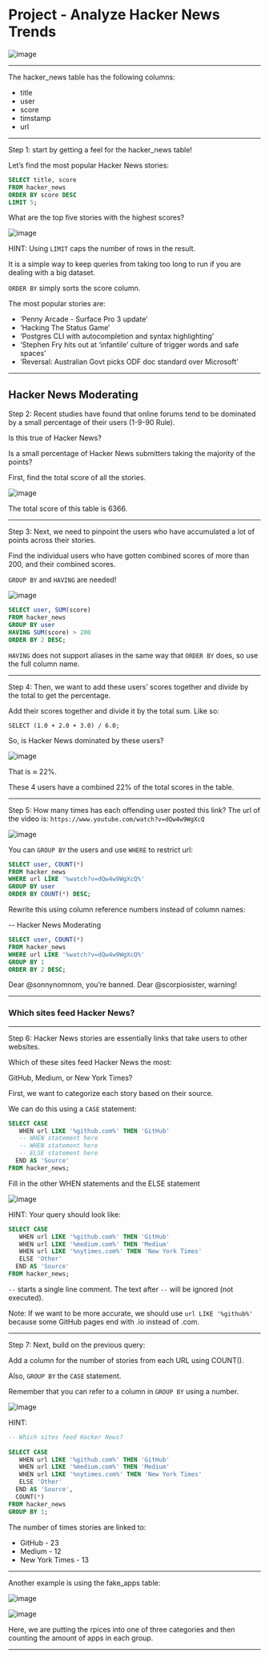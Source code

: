 # Project - Analyze Hacker News Trends

![image](https://user-images.githubusercontent.com/107522496/210805059-a4ba3802-ed5a-49dd-9e2c-6c2958a0ace3.png)


---

The hacker_news table has the following columns:

* title
* user
* score
* timstamp
* url 
---

Step 1: start by getting a feel for the hacker_news table!

Let’s find the most popular Hacker News stories:

```sql
SELECT title, score
FROM hacker_news
ORDER BY score DESC
LIMIT 5;
```

What are the top five stories with the highest scores?

![image](https://user-images.githubusercontent.com/107522496/210808753-e6dc8c20-450e-4be2-8d14-7b22123876be.png)

HINT:
Using `LIMIT` caps the number of rows in the result.

It is a simple way to keep queries from taking too long to run if you are dealing with a big dataset.

`ORDER BY` simply sorts the score column.

The most popular stories are:

* ‘Penny Arcade - Surface Pro 3 update’
* ‘Hacking The Status Game’
* ‘Postgres CLI with autocompletion and syntax highlighting’
* ‘Stephen Fry hits out at ‘infantile’ culture of trigger words and safe spaces’
* ‘Reversal: Australian Govt picks ODF doc standard over Microsoft’

---

## Hacker News Moderating

Step 2: Recent studies have found that online forums tend to be dominated by a small percentage of their users (1-9-90 Rule).

Is this true of Hacker News?

Is a small percentage of Hacker News submitters taking the majority of the points?

First, find the total score of all the stories.

![image](https://user-images.githubusercontent.com/107522496/210809465-488c86b8-a750-4024-9b38-0b8333cc4ca4.png)

The total score of this table is 6366.

---

Step 3: Next, we need to pinpoint the users who have accumulated a lot of points across their stories.

Find the individual users who have gotten combined scores of more than 200, and their combined scores.

`GROUP BY` and `HAVING` are needed!

![image](https://user-images.githubusercontent.com/107522496/210810059-206cb93e-bcab-4aa4-a894-f2b0ef141478.png)

```sql
SELECT user, SUM(score)
FROM hacker_news
GROUP BY user
HAVING SUM(score) > 200
ORDER BY 2 DESC;
```

`HAVING` does not support aliases in the same way that `ORDER BY` does, so use the full column name.

---

Step 4: Then, we want to add these users’ scores together and divide by the total to get the percentage.

Add their scores together and divide it by the total sum. Like so:

`SELECT (1.0 + 2.0 + 3.0) / 6.0;`

So, is Hacker News dominated by these users?

![image](https://user-images.githubusercontent.com/107522496/210810681-d60559bb-4e6d-4a9e-a5a1-8d579f5371ac.png)

That is ≈ 22%.

These 4 users have a combined 22% of the total scores in the table. 

---

Step 5: How many times has each offending user posted this link? The url of the video is: `https://www.youtube.com/watch?v=dQw4w9WgXcQ`

![image](https://user-images.githubusercontent.com/107522496/210812227-496ac654-cf6d-45b7-affd-e4d58edf057b.png)

You can `GROUP BY` the users and use `WHERE` to restrict url:

```sql
SELECT user, COUNT(*)
FROM hacker_news
WHERE url LIKE '%watch?v=dQw4w9WgXcQ%'
GROUP BY user
ORDER BY COUNT(*) DESC;
```

Rewrite this using column reference numbers instead of column names:

-- Hacker News Moderating

```sql
SELECT user, COUNT(*)
FROM hacker_news
WHERE url LIKE '%watch?v=dQw4w9WgXcQ%'
GROUP BY 1
ORDER BY 2 DESC;
```

Dear @sonnynomnom, you’re banned.
Dear @scorpiosister, warning!

---

### Which sites feed Hacker News?

---


Step 6: Hacker News stories are essentially links that take users to other websites.

Which of these sites feed Hacker News the most:

GitHub, Medium, or New York Times?

First, we want to categorize each story based on their source.

We can do this using a `CASE` statement:

```sql
SELECT CASE
   WHEN url LIKE '%github.com%' THEN 'GitHub'
   -- WHEN statement here
   -- WHEN statement here
   -- ELSE statement here
  END AS 'Source'
FROM hacker_news;
```
Fill in the other WHEN statements and the ELSE statement

![image](https://user-images.githubusercontent.com/107522496/210813957-580f4a25-a89e-4f8c-ae6d-92a2bf8262b5.png)

HINT:
Your query should look like:

```sql
SELECT CASE
   WHEN url LIKE '%github.com%' THEN 'GitHub'
   WHEN url LIKE '%medium.com%' THEN 'Medium'
   WHEN url LIKE '%nytimes.com%' THEN 'New York Times'
   ELSE 'Other'
  END AS 'Source'
FROM hacker_news;
```

`--` starts a single line comment. The text after `--` will be ignored (not executed).

Note: If we want to be more accurate, we should use `url LIKE '%github%'` because some GitHub pages end with .io instead of .com.

---

Step 7: Next, build on the previous query:

Add a column for the number of stories from each URL using COUNT().

Also, `GROUP BY` the `CASE` statement.

Remember that you can refer to a column in `GROUP BY` using a number.

![image](https://user-images.githubusercontent.com/107522496/210815110-3a63c6ad-d0ee-4de8-a6fa-9af9484583b9.png)

HINT:

```sql
-- Which sites feed Hacker News?
 
SELECT CASE
   WHEN url LIKE '%github.com%' THEN 'GitHub'
   WHEN url LIKE '%medium.com%' THEN 'Medium'
   WHEN url LIKE '%nytimes.com%' THEN 'New York Times'
   ELSE 'Other'
  END AS 'Source',
  COUNT(*)
FROM hacker_news
GROUP BY 1;
```

The number of times stories are linked to:

* GitHub - 23
* Medium - 12
* New York Times - 13

---

Another example is using the fake_apps table:

![image](https://user-images.githubusercontent.com/107522496/210820037-920528d8-c2f4-4205-94a8-92c3ed1c0b04.png)

![image](https://user-images.githubusercontent.com/107522496/210819287-7a82cc44-bbd8-49fa-82a4-17a42506b5a7.png)

Here, we are putting the rpices into one of three categories and then counting the amount of apps in each group.

---

































